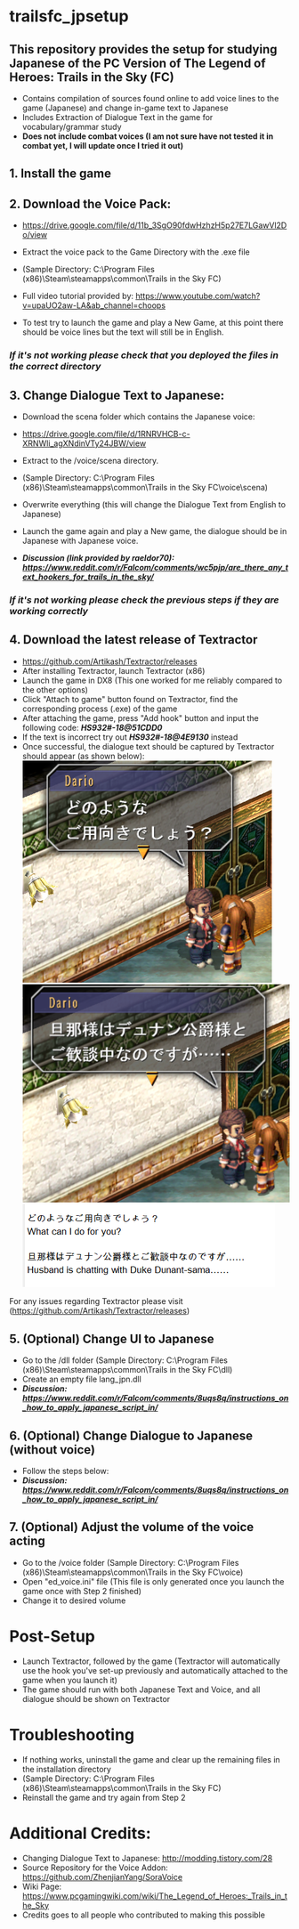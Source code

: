 # trailsfc_jpsetup
## This repository provides the setup for studying Japanese of the PC Version of The Legend of Heroes: Trails in the Sky (FC)
- Contains compilation of sources found online to add voice lines to the game (Japanese) and change in-game text to Japanese
- Includes Extraction of Dialogue Text in the game for vocabulary/grammar study
- **Does not include combat voices (I am not sure have not tested it in combat yet, I will update once I tried it out)**
## 1. **Install the game**

## 2. **Download the Voice Pack:**
- https://drive.google.com/file/d/11b_3SgO90fdwHzhzH5p27E7LGawVl2Do/view

- Extract the voice pack to the Game Directory with the .exe file
- (Sample Directory: C:\Program Files (x86)\Steam\steamapps\common\Trails in the Sky FC)
- Full video tutorial provided by: https://www.youtube.com/watch?v=upaUO2aw-LA&ab_channel=choops
- To test try to launch the game and play a New Game, at this point there should be voice lines but the text will still be in English.

### ***If it's not working please check that you deployed the files in the correct directory***

## 3. **Change Dialogue Text to Japanese:**
- Download the scena folder which contains the Japanese voice:
- https://drive.google.com/file/d/1RNRVHCB-c-XRNWli_agXNdinVTy24JBW/view

- Extract to the /voice/scena directory.
- (Sample Directory: C:\Program Files (x86)\Steam\steamapps\common\Trails in the Sky FC\voice\scena)
- Overwrite everything (this will change the Dialogue Text from English to Japanese)
- Launch the game again and play a New game, the dialogue should be in Japanese with Japanese voice.
- ***Discussion (link provided by raeldor70): https://www.reddit.com/r/Falcom/comments/wc5pjp/are_there_any_text_hookers_for_trails_in_the_sky/***

### ***If it's not working please check the previous steps if they are working correctly***

## 4. **Download the latest release of Textractor**
- https://github.com/Artikash/Textractor/releases
- After installing Textractor, launch Textractor (x86)
- Launch the game in DX8 (This one worked for me reliably compared to the other options)
- Click "Attach to game" button found on Textractor, find the corresponding process (.exe) of the game
- After attaching the game, press "Add hook" button and input the following code: ***HS932#-18@51CDD0***
- If the text is incorrect try out ***HS932#-18@4E9130*** instead
- Once successful, the dialogue text should be captured by Textractor should appear (as shown below):
![Once successful the following should show up on Textractor1:](https://github.com/kurichon/trailsfc_jpsetup/blob/main/sample_textractor2.png)
![Once successful the following should show up on Textractor2:](https://github.com/kurichon/trailsfc_jpsetup/blob/main/sample_textractor3.png) 
![Once successful the following should show up on Textractor3:](https://github.com/kurichon/trailsfc_jpsetup/blob/main/sample_textractor.png)

For any issues regarding Textractor please visit (https://github.com/Artikash/Textractor/releases)

## 5. **(Optional) Change UI to Japanese**
- Go to the /dll folder (Sample Directory: C:\Program Files (x86)\Steam\steamapps\common\Trails in the Sky FC\dll)
- Create an empty file lang_jpn.dll
- ***Discussion: https://www.reddit.com/r/Falcom/comments/8uqs8q/instructions_on_how_to_apply_japanese_script_in/***
## 6. **(Optional) Change Dialogue to Japanese (without voice)**
- Follow the steps below:
- ***Discussion: https://www.reddit.com/r/Falcom/comments/8uqs8q/instructions_on_how_to_apply_japanese_script_in/***
## 7. **(Optional) Adjust the volume of the voice acting**
- Go to the /voice folder (Sample Directory: C:\Program Files (x86)\Steam\steamapps\common\Trails in the Sky FC\voice)
- Open "ed_voice.ini" file (This file is only generated once you launch the game once with Step 2 finished)
- Change it to desired volume

# Post-Setup
- Launch Textractor, followed by the game (Textractor will automatically use the hook you've set-up previously and automatically attached to the game when you launch it)
- The game should run with both Japanese Text and Voice, and all dialogue should be shown on Textractor
# Troubleshooting
- If nothing works, uninstall the game and clear up the remaining files in the installation directory
- (Sample Directory: C:\Program Files (x86)\Steam\steamapps\common\Trails in the Sky FC)
- Reinstall the game and try again from Step 2

# Additional Credits:
- Changing Dialogue Text to Japanese: http://modding.tistory.com/28
- Source Repository for the Voice Addon: https://github.com/ZhenjianYang/SoraVoice
- Wiki Page: https://www.pcgamingwiki.com/wiki/The_Legend_of_Heroes:_Trails_in_the_Sky
- Credits goes to all people who contributed to making this possible
